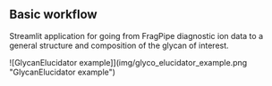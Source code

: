 ## Basic workflow

Streamlit application for going from FragPipe diagnostic ion data to a general structure and composition of the glycan of interest.

![GlycanElucidator example]](img/glyco_elucidator_example.png "GlycanElucidator example")
